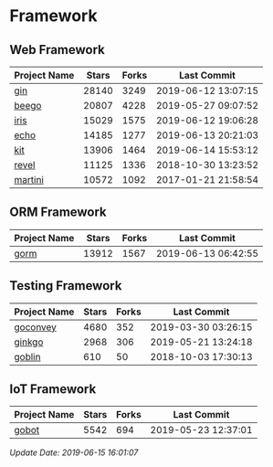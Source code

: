 # Framework

## Web Framework

| Project Name | Stars | Forks | Last Commit |
| ------------ | ----- | ----- | ----------- |
| [gin](https://github.com/gin-gonic/gin) | 28140 | 3249 | 2019-06-12 13:07:15 |
| [beego](https://github.com/astaxie/beego) | 20807 | 4228 | 2019-05-27 09:07:52 |
| [iris](https://github.com/kataras/iris) | 15029 | 1575 | 2019-06-12 19:06:28 |
| [echo](https://github.com/labstack/echo) | 14185 | 1277 | 2019-06-13 20:21:03 |
| [kit](https://github.com/go-kit/kit) | 13906 | 1464 | 2019-06-14 15:53:12 |
| [revel](https://github.com/revel/revel) | 11125 | 1336 | 2018-10-30 13:23:52 |
| [martini](https://github.com/go-martini/martini) | 10572 | 1092 | 2017-01-21 21:58:54 |

## ORM Framework

| Project Name | Stars | Forks | Last Commit |
| ------------ | ----- | ----- | ----------- |
| [gorm](https://github.com/jinzhu/gorm) | 13912 | 1567 | 2019-06-13 06:42:55 |

## Testing Framework

| Project Name | Stars | Forks | Last Commit |
| ------------ | ----- | ----- | ----------- |
| [goconvey](https://github.com/smartystreets/goconvey) | 4680 | 352 | 2019-03-30 03:26:15 |
| [ginkgo](https://github.com/onsi/ginkgo) | 2968 | 306 | 2019-05-21 13:24:18 |
| [goblin](https://github.com/franela/goblin) | 610 | 50 | 2018-10-03 17:30:13 |

## IoT Framework

| Project Name | Stars | Forks | Last Commit |
| ------------ | ----- | ----- | ----------- |
| [gobot](https://github.com/hybridgroup/gobot) | 5542 | 694 | 2019-05-23 12:37:01 |

*Update Date: 2019-06-15 16:01:07*